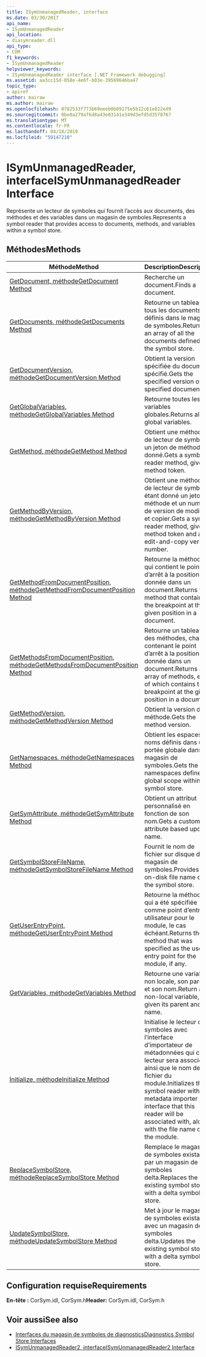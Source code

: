 ```yaml
---
title: ISymUnmanagedReader, interface
ms.date: 03/30/2017
api_name:
- ISymUnmanagedReader
api_location:
- diasymreader.dll
api_type:
- COM
f1_keywords:
- ISymUnmanagedReader
helpviewer_keywords:
- ISymUnmanagedReader interface [.NET Framework debugging]
ms.assetid: aa3cc15d-058e-4e6f-b03e-39569646ba47
topic_type:
- apiref
author: mairaw
ms.author: mairaw
ms.openlocfilehash: 0782533f773b69eeeb0b89175e5b22c61e822ed9
ms.sourcegitcommit: 0be8a279af6d8a43e03141e349d3efd5d35f8767
ms.translationtype: MT
ms.contentlocale: fr-FR
ms.lasthandoff: 04/18/2019
ms.locfileid: "59147210"
---
```

# <a name="isymunmanagedreader-interface"></a><span data-ttu-id="4520e-102">ISymUnmanagedReader, interface</span><span class="sxs-lookup"><span data-stu-id="4520e-102">ISymUnmanagedReader Interface</span></span>
<span data-ttu-id="4520e-103">Représente un lecteur de symboles qui fournit l’accès aux documents, des méthodes et des variables dans un magasin de symboles.</span><span class="sxs-lookup"><span data-stu-id="4520e-103">Represents a symbol reader that provides access to documents, methods, and variables within a symbol store.</span></span>  
  
## <a name="methods"></a><span data-ttu-id="4520e-104">Méthodes</span><span class="sxs-lookup"><span data-stu-id="4520e-104">Methods</span></span>  
  
|<span data-ttu-id="4520e-105">Méthode</span><span class="sxs-lookup"><span data-stu-id="4520e-105">Method</span></span>|<span data-ttu-id="4520e-106">Description</span><span class="sxs-lookup"><span data-stu-id="4520e-106">Description</span></span>|  
|------------|-----------------|  
|[<span data-ttu-id="4520e-107">GetDocument, méthode</span><span class="sxs-lookup"><span data-stu-id="4520e-107">GetDocument Method</span></span>](../../../../docs/framework/unmanaged-api/diagnostics/isymunmanagedreader-getdocument-method.md)|<span data-ttu-id="4520e-108">Recherche un document.</span><span class="sxs-lookup"><span data-stu-id="4520e-108">Finds a document.</span></span>|  
|[<span data-ttu-id="4520e-109">GetDocuments, méthode</span><span class="sxs-lookup"><span data-stu-id="4520e-109">GetDocuments Method</span></span>](../../../../docs/framework/unmanaged-api/diagnostics/isymunmanagedreader-getdocuments-method.md)|<span data-ttu-id="4520e-110">Retourne un tableau de tous les documents définis dans le magasin de symboles.</span><span class="sxs-lookup"><span data-stu-id="4520e-110">Returns an array of all the documents defined in the symbol store.</span></span>|  
|[<span data-ttu-id="4520e-111">GetDocumentVersion, méthode</span><span class="sxs-lookup"><span data-stu-id="4520e-111">GetDocumentVersion Method</span></span>](../../../../docs/framework/unmanaged-api/diagnostics/isymunmanagedreader-getdocumentversion-method.md)|<span data-ttu-id="4520e-112">Obtient la version spécifiée du document spécifié.</span><span class="sxs-lookup"><span data-stu-id="4520e-112">Gets the specified version of the specified document.</span></span>|  
|[<span data-ttu-id="4520e-113">GetGlobalVariables, méthode</span><span class="sxs-lookup"><span data-stu-id="4520e-113">GetGlobalVariables Method</span></span>](../../../../docs/framework/unmanaged-api/diagnostics/isymunmanagedreader-getglobalvariables-method.md)|<span data-ttu-id="4520e-114">Retourne toutes les variables globales.</span><span class="sxs-lookup"><span data-stu-id="4520e-114">Returns all global variables.</span></span>|  
|[<span data-ttu-id="4520e-115">GetMethod, méthode</span><span class="sxs-lookup"><span data-stu-id="4520e-115">GetMethod Method</span></span>](../../../../docs/framework/unmanaged-api/diagnostics/isymunmanagedreader-getmethod-method.md)|<span data-ttu-id="4520e-116">Obtient une méthode de lecteur de symboles, un jeton de méthode donné.</span><span class="sxs-lookup"><span data-stu-id="4520e-116">Gets a symbol reader method, given a method token.</span></span>|  
|[<span data-ttu-id="4520e-117">GetMethodByVersion, méthode</span><span class="sxs-lookup"><span data-stu-id="4520e-117">GetMethodByVersion Method</span></span>](../../../../docs/framework/unmanaged-api/diagnostics/isymunmanagedreader-getmethodbyversion-method.md)|<span data-ttu-id="4520e-118">Obtient une méthode de lecteur de symboles, étant donné un jeton de méthode et un numéro de version de modifier et copier.</span><span class="sxs-lookup"><span data-stu-id="4520e-118">Gets a symbol reader method, given a method token and an edit-and-copy version number.</span></span>|  
|[<span data-ttu-id="4520e-119">GetMethodFromDocumentPosition, méthode</span><span class="sxs-lookup"><span data-stu-id="4520e-119">GetMethodFromDocumentPosition Method</span></span>](../../../../docs/framework/unmanaged-api/diagnostics/isymunmanagedreader-getmethodfromdocumentposition-method.md)|<span data-ttu-id="4520e-120">Retourne la méthode qui contient le point d’arrêt à la position donnée dans un document.</span><span class="sxs-lookup"><span data-stu-id="4520e-120">Returns the method that contains the breakpoint at the given position in a document.</span></span>|  
|[<span data-ttu-id="4520e-121">GetMethodsFromDocumentPosition, méthode</span><span class="sxs-lookup"><span data-stu-id="4520e-121">GetMethodsFromDocumentPosition Method</span></span>](../../../../docs/framework/unmanaged-api/diagnostics/isymunmanagedreader-getmethodsfromdocumentposition-method.md)|<span data-ttu-id="4520e-122">Retourne un tableau des méthodes, chacune contenant le point d’arrêt à la position donnée dans un document.</span><span class="sxs-lookup"><span data-stu-id="4520e-122">Returns an array of methods, each of which contains the breakpoint at the given position in a document.</span></span>|  
|[<span data-ttu-id="4520e-123">GetMethodVersion, méthode</span><span class="sxs-lookup"><span data-stu-id="4520e-123">GetMethodVersion Method</span></span>](../../../../docs/framework/unmanaged-api/diagnostics/isymunmanagedreader-getmethodversion-method.md)|<span data-ttu-id="4520e-124">Obtient la version de la méthode.</span><span class="sxs-lookup"><span data-stu-id="4520e-124">Gets the method version.</span></span>|  
|[<span data-ttu-id="4520e-125">GetNamespaces, méthode</span><span class="sxs-lookup"><span data-stu-id="4520e-125">GetNamespaces Method</span></span>](../../../../docs/framework/unmanaged-api/diagnostics/isymunmanagedreader-getnamespaces-method.md)|<span data-ttu-id="4520e-126">Obtient les espaces de noms définis dans une portée globale dans ce magasin de symboles.</span><span class="sxs-lookup"><span data-stu-id="4520e-126">Gets the namespaces defined at global scope within this symbol store.</span></span>|  
|[<span data-ttu-id="4520e-127">GetSymAttribute, méthode</span><span class="sxs-lookup"><span data-stu-id="4520e-127">GetSymAttribute Method</span></span>](../../../../docs/framework/unmanaged-api/diagnostics/isymunmanagedreader-getsymattribute-method.md)|<span data-ttu-id="4520e-128">Obtient un attribut personnalisé en fonction de son nom.</span><span class="sxs-lookup"><span data-stu-id="4520e-128">Gets a custom attribute based upon its name.</span></span>|  
|[<span data-ttu-id="4520e-129">GetSymbolStoreFileName, méthode</span><span class="sxs-lookup"><span data-stu-id="4520e-129">GetSymbolStoreFileName Method</span></span>](../../../../docs/framework/unmanaged-api/diagnostics/isymunmanagedreader-getsymbolstorefilename-method.md)|<span data-ttu-id="4520e-130">Fournit le nom de fichier sur disque du magasin de symboles.</span><span class="sxs-lookup"><span data-stu-id="4520e-130">Provides the on-disk file name of the symbol store.</span></span>|  
|[<span data-ttu-id="4520e-131">GetUserEntryPoint, méthode</span><span class="sxs-lookup"><span data-stu-id="4520e-131">GetUserEntryPoint Method</span></span>](../../../../docs/framework/unmanaged-api/diagnostics/isymunmanagedreader-getuserentrypoint-method.md)|<span data-ttu-id="4520e-132">Retourne la méthode qui a été spécifiée comme point d’entrée utilisateur pour le module, le cas échéant.</span><span class="sxs-lookup"><span data-stu-id="4520e-132">Returns the method that was specified as the user entry point for the module, if any.</span></span>|  
|[<span data-ttu-id="4520e-133">GetVariables, méthode</span><span class="sxs-lookup"><span data-stu-id="4520e-133">GetVariables Method</span></span>](../../../../docs/framework/unmanaged-api/diagnostics/isymunmanagedreader-getvariables-method.md)|<span data-ttu-id="4520e-134">Retourne une variable non locale, son parent et son nom.</span><span class="sxs-lookup"><span data-stu-id="4520e-134">Return a non-local variable, given its parent and name.</span></span>|  
|[<span data-ttu-id="4520e-135">Initialize, méthode</span><span class="sxs-lookup"><span data-stu-id="4520e-135">Initialize Method</span></span>](../../../../docs/framework/unmanaged-api/diagnostics/isymunmanagedreader-initialize-method.md)|<span data-ttu-id="4520e-136">Initialise le lecteur de symboles avec l’interface d’importateur de métadonnées qui ce lecteur sera associé, ainsi que le nom de fichier du module.</span><span class="sxs-lookup"><span data-stu-id="4520e-136">Initializes the symbol reader with the metadata importer interface that this reader will be associated with, along with the file name of the module.</span></span>|  
|[<span data-ttu-id="4520e-137">ReplaceSymbolStore, méthode</span><span class="sxs-lookup"><span data-stu-id="4520e-137">ReplaceSymbolStore Method</span></span>](../../../../docs/framework/unmanaged-api/diagnostics/isymunmanagedreader-replacesymbolstore-method.md)|<span data-ttu-id="4520e-138">Remplace le magasin de symboles existant par un magasin de symboles delta.</span><span class="sxs-lookup"><span data-stu-id="4520e-138">Replaces the existing symbol store with a delta symbol store.</span></span>|  
|[<span data-ttu-id="4520e-139">UpdateSymbolStore, méthode</span><span class="sxs-lookup"><span data-stu-id="4520e-139">UpdateSymbolStore Method</span></span>](../../../../docs/framework/unmanaged-api/diagnostics/isymunmanagedreader-updatesymbolstore-method.md)|<span data-ttu-id="4520e-140">Met à jour le magasin de symboles existant avec un magasin de symboles delta.</span><span class="sxs-lookup"><span data-stu-id="4520e-140">Updates the existing symbol store with a delta symbol store.</span></span>|  
  
## <a name="requirements"></a><span data-ttu-id="4520e-141">Configuration requise</span><span class="sxs-lookup"><span data-stu-id="4520e-141">Requirements</span></span>  
 <span data-ttu-id="4520e-142">**En-tête :** CorSym.idl, CorSym.h</span><span class="sxs-lookup"><span data-stu-id="4520e-142">**Header:** CorSym.idl, CorSym.h</span></span>  
  
## <a name="see-also"></a><span data-ttu-id="4520e-143">Voir aussi</span><span class="sxs-lookup"><span data-stu-id="4520e-143">See also</span></span>

- [<span data-ttu-id="4520e-144">Interfaces du magasin de symboles de diagnostics</span><span class="sxs-lookup"><span data-stu-id="4520e-144">Diagnostics Symbol Store Interfaces</span></span>](../../../../docs/framework/unmanaged-api/diagnostics/diagnostics-symbol-store-interfaces.md)
- [<span data-ttu-id="4520e-145">ISymUnmanagedReader2, interface</span><span class="sxs-lookup"><span data-stu-id="4520e-145">ISymUnmanagedReader2 Interface</span></span>](../../../../docs/framework/unmanaged-api/diagnostics/isymunmanagedreader2-interface.md)
